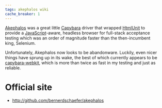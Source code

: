 ```yaml
---
tags: akephalos wiki
cache_breaker: 1
---
```


[Akephalos](/wiki/Akephalos) was a great little [Capybara](/wiki/Capybara) driver that wrapped [HtmlUnit](/wiki/HtmlUnit) to provide a [JavaScript](/wiki/JavaScript)-aware, headless browser for full-stack acceptance testing which was an order of magnitude faster than the then-incumbent king, Selenium.

Unfortunately, Akephalos now looks to be abandonware. Luckily, even nicer things have sprung up in its wake, the best of which currently appears to be [capybara-webkit](/wiki/capybara-webkit), which is more than twice as fast in my testing and just as reliable.

# Official site

-   <http://github.com/bernerdschaefer/akephalos>
